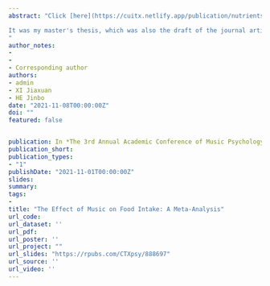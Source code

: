 ```yaml
---
abstract: "Click [here](https://cuitx.netlify.app/publication/nutrients-meta/) for details.

It was my master's thesis, which was also the draft of the journal article *The Relationship between Music and Food Intake: A Systematic Review and Meta-Analysis*. The abstract was submitted to the conference in May, 2021, and was accepted in December, 2021. The journal article was published in July, 2021.
"
author_notes:
-
-
- Corresponding author
authors:
- admin
- XI Jiaxuan
- HE Jinbo
date: "2021-11-08T00:00:00Z"
doi: ""
featured: false


publication: In *The 3rd Annual Academic Conference of Music Psychology Committee of Chinese Psychological Society*
publication_short:
publication_types:
- "1"
publishDate: "2021-11-01T00:00:00Z"
slides: 
summary:
tags:
- 
title: "The Effect of Music on Food Intake: A Meta-Analysis"
url_code:
url_dataset: ''
url_pdf: 
url_poster: ''
url_project: ""
url_slides: "https://rpubs.com/CTXpsy/888697"
url_source: ''
url_video: ''
---
```


